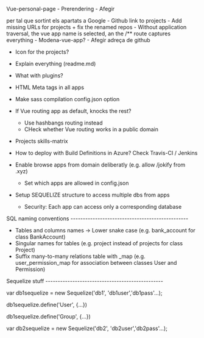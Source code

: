 Vue-personal-page
	- Prerendering
		- Afegir <nav> per tal que sortint els apartats a Google
	- Github link to projects
	- Add missing URLs for projects + fix the renamed repos
	- Without application traversal, the vue app name is selected, an the /** route captures everything
	- Modena-vue-app?
	- Afegir adreça de github

- Icon for the projects?
- Explain everything (readme.md)
- What with plugins?

- HTML Meta tags in all apps

- Make sass compilation config.json option

- If Vue routing app as default, knocks the rest?
	- Use hashbangs routing instead
	- CHeck whether Vue routing works in a public domain

- Projects
	skills-matrix

- How to deploy with Build Definitions in Azure?
	Check Travis-CI / Jenkins

- Enable browse apps from domain deliberatly (e.g. allow /jokify from .xyz)
	- Set which apps are allowed in config.json

- Setup SEQUELIZE structure to access multiple dbs from apps
	- Security: Each app can access only a corresponding database

SQL naming conventions ------------------------------------------------

- Tables and columns names -> Lower snake case (e.g. bank_account for class BankAccount)
- Singular names for tables (e.g. project instead of projects for class Project)
- Suffix many-to-many relations table with _map (e.g. user_permission_map for association between classes User and Permission)

Sequelize stuff ------------------------------------------------

var db1sequelize = new Sequelize('db1', 'db1user','db1pass'...);

db1sequelize.define('User', {...})

db1sequelize.define('Group', {...})

var db2sequelize = new Sequelize('db2', 'db2user','db2pass'...);
